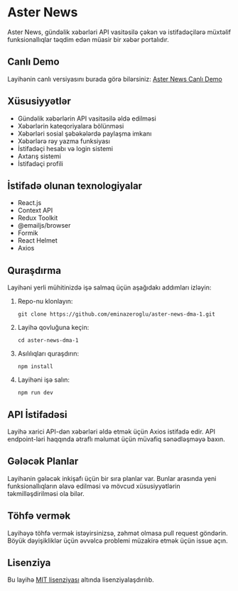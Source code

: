 # Aster News

Aster News, gündəlik xəbərləri API vasitəsilə çəkən və istifadəçilərə müxtəlif funksionallıqlar təqdim edən müasir bir xəbər portalıdır.

## Canlı Demo

Layihənin canlı versiyasını burada görə bilərsiniz: [Aster News Canlı Demo](https://aster-news-dma-1.netlify.app)

## Xüsusiyyətlər

- Gündəlik xəbərlərin API vasitəsilə əldə edilməsi
- Xəbərlərin kateqoriyalara bölünməsi
- Xəbərləri sosial şəbəkələrdə paylaşma imkanı
- Xəbərlərə rəy yazma funksiyası
- İstifadəçi hesabı və login sistemi
- Axtarış sistemi
- İstifadəçi profili

## İstifadə olunan texnologiyalar

- React.js
- Context API
- Redux Toolkit
- @emailjs/browser
- Formik
- React Helmet
- Axios

## Quraşdırma

Layihəni yerli mühitinizdə işə salmaq üçün aşağıdakı addımları izləyin:

1. Repo-nu klonlayın:
   ```
   git clone https://github.com/eminazeroglu/aster-news-dma-1.git
   ```

2. Layihə qovluğuna keçin:
   ```
   cd aster-news-dma-1
   ```

3. Asılılıqları quraşdırın:
   ```
   npm install
   ```

4. Layihəni işə salın:
   ```
   npm run dev
   ```

## API İstifadəsi

Layihə xarici API-dən xəbərləri əldə etmək üçün Axios istifadə edir. API endpoint-ləri haqqında ətraflı məlumat üçün müvafiq sənədləşməyə baxın.

## Gələcək Planlar

Layihənin gələcək inkişafı üçün bir sıra planlar var. Bunlar arasında yeni funksionallıqların əlavə edilməsi və mövcud xüsusiyyətlərin təkmilləşdirilməsi ola bilər.

## Töhfə vermək

Layihəyə töhfə vermək istəyirsinizsə, zəhmət olmasa pull request göndərin. Böyük dəyişikliklər üçün əvvəlcə problemi müzakirə etmək üçün issue açın.

## Lisenziya

Bu layihə [MIT lisenziyası](https://opensource.org/licenses/MIT) altında lisenziyalaşdırılıb.
